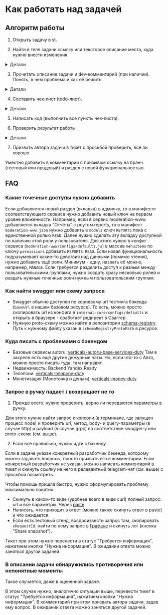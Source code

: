 # Как работать над задачей
## Алгоритм работы

1. Открыть задачу в st. 

2. Найти в теле задачи ссылку или текстовое описание места, куда нужно внести изменения.
<details><summary>Детали</summary> 

Это может быть админка или раздел в админке. Если это раздел, открыть его в браузере. 
Нужно для визуального представления того, с чем нужно будет работать - поможет быстрее "увидеть" возможное решение.
</details>

3. Прочитать описание задачи и dev-комментарий (при наличии). Понять, в чем проблема и как её решить. 
<details><summary>Детали</summary> 

Здесь нужно понять 2 вещи: в чём заключается боль пользователя (заказчика) и как мы можем помочь в её устранении. 

Примеры боли:
* Должно работать так, а работает иначе (баг).
* Сейчас нет такой штуки, а она очень нужна (фичреквест).
* Не могу получить доступ к разделу/кнопке/etc. (проблема с доступами).

Поняв, в чём боль, можно перейти к предварительному обдумыванию решения. Тут должен помочь dev-комментарий.
На этом этапе нужно ответить на вопросы:
* Это будет новый раздел (вкладка верхнего уровня) в какой-то админке или расширение существующего?
* Достаточно ли у нас базовых компонентов (в `internal-core`) для решения задачи? Какие из них будут использоваться?
* Понадобится ли добавлять новые точечные роли? Тут ответ обычно "да", если добавляется новая функциональность.
</details>

4. Составить чек-лист (todo-лист).
<details><summary>Детали</summary> 

Этот пункт **обязателен** для задач в **5+** sp, и **крайне желателен** для задач в **3** sp 
(тут можно сделать исключение, если в 3sp оценен какой-то мутный баг).

Чек-лист должен содержать понятный исполнителю набор инструкций уровня детализации "бери и делай". 
Чек-лист можно вести где удобно - хоть в тикете в st, хоть в notion, хоть ещё где-нибудь. 
Задача этого шага - свести к минимуму прокрастинацию в процессе работы и метания между разными кусками задачи.
Например, задача (таких много) состоит в том, чтобы добавить в админку раздел с формой поиска, элементами выдачи и 
несколькими формами действий. Если не следовать какому-то плану, можно постоянно переключать контекст с серверного кода
на клиентский и обратно, делать "параллельно" ручки и верстать компоненты. В таком подходе нет ничего хорошего. 
Чек-лист поможет "выключить" мозг и доверить работу внутренней обезьяне 🙂. Если инструкции просты и понятны,
напрягать голову нужно будет минимально, от чего работа значительно ускориться.

Пример чек-листа:
* Сделать в разделе Some клиентский роут `/some/route` и компонент-заглушку будущей страницы.
* Добавить на страницу форму с 4 полями: ... . Значения для селектов тут: ... .
* Сделать ручку поиска `GET /api/some/list`, параметры: ... . Ручка бэкенда: ... .
  * Использовать ручку поиска в форме, в качестве результатов выводить заглушку (строку с id записи).
* Сверстать сниппет выдачи. Нужно отображать: ... . Модель данных: ... .
  * Добавить на сниппет кнопку бана (`FormModal`). Заполняемые поля: ... .
* Сделать ручку бана `POST /api/some/ban`, поля в body: ... . Ручка бэкенда: ... .
  * Использовать ручку бана в сделанной форме. 
* Добавить новые точечные роли: на доступ к разделу (`READ`), на возможность банить (`BAN`), повесить на ручки ... и кнопки ... .
Добавить точечные роли юзергруппам: ... .

_Примечание_: шаги чек-листа выше - отчасти независимы. То есть, можно верстать сниппет и делать ручки в разной последовательности.
Идеально, если получается сделать чек-лист непоследовательным, но это совсем не обязательно, и можно следовать шагам по порядку.
</details>

5. Написать код (выполнить все пункты чек-листа).

6. Проверить результат работы.
<details><summary>Детали</summary> 

Базово - нужно убедиться, что код работает: кнопки нажимаются, **нужные** ручки **нужных** бэкендов дёргаются. 
Но, кроме этого, также нужно удостовериться, что решение помогает вылечить боль, которая была сформулирована в п. 3. 
Для этого нужно ещё раз перечитать задачу и сравнить желаемое с получившимся. 
</details>

7. Призвать автора задачи в тикет с просьбой проверить, всё ли хорошо. 

Уместно добавить в комментарий с призывом ссылку на бранч (тестовый или продовый) и раздел с новой функциональностью.

## FAQ

### Какие точечные доступы нужно добавить

Если добавляется новый раздел (вкладка) в админку, то в манифесте соответствующего сервиса нужно добавить 
новый ключ на первом уровне вложенности.
Например, если в сервис moderation-www добавляется вкладка "Отчёты" с роутом reports, то в манифест `moderation-www.json`
нужно добавить в `models` ключ `REPORTS` пока с единственной ролью `READ`.
Далее нужно сделать эту вкладку доступной по наличию этой роли у пользователя. Для этого нужно в конфиг сервиса
(`moderation-www/configs/defaults.js`) в массив `menuItems` по ключу `permissions` добавить `REPORTS.READ`.
Если новая функциональность подразумевает какие-то действия над данными (помимо чтения), нужно добавить ещё роли. 
Минимум - одну, назвать её можно, например, `MANAGE`. Если требуется разделить доступ к разным между пользовательскими группами,
нужно создать сразу несколько ролей и раздать нужные точечные роли нужным пользовательским группам.

### Как найти swagger или схему запроса

* Swagger обычно доступен по корневому url тестинга бэкенда (`baseUrl` в нашем базовом ресурсе).
То есть, можно просто скопировать url из конфига в `internal-core/configs/defaults` и открыть в браузере - сработает редирект в Сваггер.
* Нужную proto-схему можно найти в репозитории [schema-registry](https://github.com/YandexClassifieds/schema-registry/tree/master/proto).
Путь к нужному файлу указан в `schemaRegistryProtoPath` в ресурсе.

### Куда писать с проблемами с бэкендом

* Базовые сервисы autoru: [verticals-autoru-base-services-duty](https://t.me/joinchat/BKuv7xbGFRLaoe4nhGL5Yg)
  Там в закрепе есть ещё другие дежурные чаты. Но, если что-то с Авто, можно просто писать туда, там направят.
* Недвижимость: Backend Yandex.Realty
* Телепони: [verticals-telepony-duty](https://t.me/joinchat/kndMVExWzUI4Njcy)
* Монетизация (Монеточка и деньги): [verticals-money-duty](https://t.me/joinchat/D4XG1lzlWRZmODQ6)

### Запрос в ручку падает / возвращает не то

1. Прежде всего, нужно проверить, верно ли передаются параметры в ручку.

Для этого нужно найти запрос к консоли (в терминале, где запущен процесс node) и проверить 
url, метод, body- и query-параметры (в случае http) и payload (в случае grpc) на соответствие swagger-у или proto-схеме (см. выше).

2. Если всё правильно, нужно идти к бэкенду. 

Если в задаче указан конкретный разработчик бэкенда, которому можно задавать вопросы, просто призвать его в комментарии.
Если конкретный разработчик не указан, можно написать комментарий в тикет и скинуть ссылку на него 
в релевантный telegram-чат (см. выше) с просьбой посмотреть.

Чтобы помощь пришла быстро, нужно сформулировать проблему максимально понятно:
* Скинуть в каком-то виде (удобнее всего в виде curl) полный запрос: url и все параметры. Через [paste](https://paste.yandex-team.ru).
* Написать, что приходит в ответ (можно также скинуть ответ в paste) и что ожидается.
* Если есть тестовый стенд, воспроизвести запрос там, скопировать `xRequestId`, найти по нему запрос в [Графане](https://grafana.vertis.yandex-team.ru/explore)
и скинуть лог (кнопка "Share snapshot").

Тикет при этом нужно перенести в статус "Требуется информация", нажатием кнопки "Нужна информация". 
В ожидании ответа можно заняться другой задачей. 

### В описании задачи обнаружились противоречия или непонятные моменты

Такое случается, даже в оцененной задаче. 

В этом случае нужно, аналогично ситуации выше, перевести тикет в статус "Требуется информация", нажатием кнопки "Нужна информация".
В комментарий при этом призвать автора задачи, задав ему вопрос.
В ожидании ответа можно заняться другой задачей.

